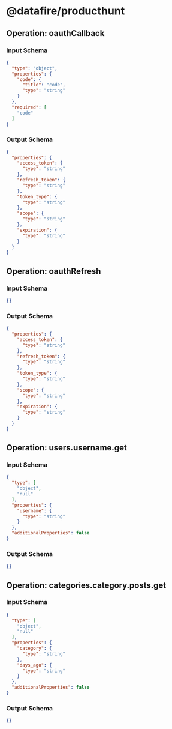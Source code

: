 # @datafire/producthunt


## Operation: oauthCallback


### Input Schema
```json
{
  "type": "object",
  "properties": {
    "code": {
      "title": "code",
      "type": "string"
    }
  },
  "required": [
    "code"
  ]
}
```
### Output Schema
```json
{
  "properties": {
    "access_token": {
      "type": "string"
    },
    "refresh_token": {
      "type": "string"
    },
    "token_type": {
      "type": "string"
    },
    "scope": {
      "type": "string"
    },
    "expiration": {
      "type": "string"
    }
  }
}
```
## Operation: oauthRefresh


### Input Schema
```json
{}
```
### Output Schema
```json
{
  "properties": {
    "access_token": {
      "type": "string"
    },
    "refresh_token": {
      "type": "string"
    },
    "token_type": {
      "type": "string"
    },
    "scope": {
      "type": "string"
    },
    "expiration": {
      "type": "string"
    }
  }
}
```
## Operation: users.username.get


### Input Schema
```json
{
  "type": [
    "object",
    "null"
  ],
  "properties": {
    "username": {
      "type": "string"
    }
  },
  "additionalProperties": false
}
```
### Output Schema
```json
{}
```
## Operation: categories.category.posts.get


### Input Schema
```json
{
  "type": [
    "object",
    "null"
  ],
  "properties": {
    "category": {
      "type": "string"
    },
    "days_ago": {
      "type": "string"
    }
  },
  "additionalProperties": false
}
```
### Output Schema
```json
{}
```
